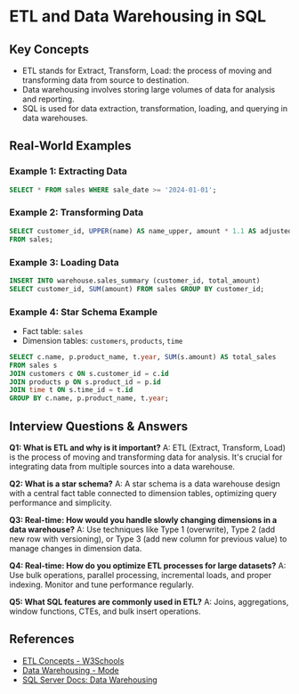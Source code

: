 # ETL and Data Warehousing in SQL

## Key Concepts
- ETL stands for Extract, Transform, Load: the process of moving and transforming data from source to destination.
- Data warehousing involves storing large volumes of data for analysis and reporting.
- SQL is used for data extraction, transformation, loading, and querying in data warehouses.

## Real-World Examples

### Example 1: Extracting Data
```sql
SELECT * FROM sales WHERE sale_date >= '2024-01-01';
```

### Example 2: Transforming Data
```sql
SELECT customer_id, UPPER(name) AS name_upper, amount * 1.1 AS adjusted_amount
FROM sales;
```

### Example 3: Loading Data
```sql
INSERT INTO warehouse.sales_summary (customer_id, total_amount)
SELECT customer_id, SUM(amount) FROM sales GROUP BY customer_id;
```

### Example 4: Star Schema Example
- Fact table: `sales`
- Dimension tables: `customers`, `products`, `time`

```sql
SELECT c.name, p.product_name, t.year, SUM(s.amount) AS total_sales
FROM sales s
JOIN customers c ON s.customer_id = c.id
JOIN products p ON s.product_id = p.id
JOIN time t ON s.time_id = t.id
GROUP BY c.name, p.product_name, t.year;
```

## Interview Questions & Answers

**Q1: What is ETL and why is it important?**
A: ETL (Extract, Transform, Load) is the process of moving and transforming data for analysis. It's crucial for integrating data from multiple sources into a data warehouse.

**Q2: What is a star schema?**
A: A star schema is a data warehouse design with a central fact table connected to dimension tables, optimizing query performance and simplicity.

**Q3: Real-time: How would you handle slowly changing dimensions in a data warehouse?**
A: Use techniques like Type 1 (overwrite), Type 2 (add new row with versioning), or Type 3 (add new column for previous value) to manage changes in dimension data.

**Q4: Real-time: How do you optimize ETL processes for large datasets?**
A: Use bulk operations, parallel processing, incremental loads, and proper indexing. Monitor and tune performance regularly.

**Q5: What SQL features are commonly used in ETL?**
A: Joins, aggregations, window functions, CTEs, and bulk insert operations.

## References
- [ETL Concepts - W3Schools](https://www.w3schools.com/whatis/whatis_etl.asp)
- [Data Warehousing - Mode](https://mode.com/sql-tutorial/sql-data-warehousing/)
- [SQL Server Docs: Data Warehousing](https://docs.microsoft.com/en-us/sql/relational-databases/data-warehousing/)
